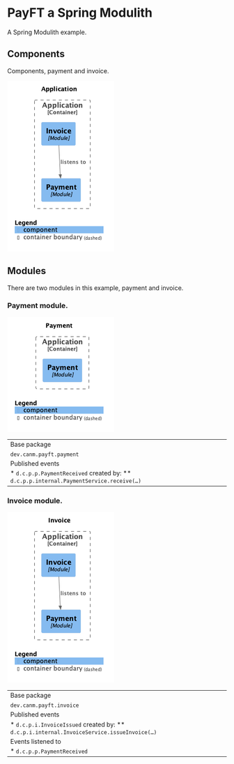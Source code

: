 # PayFT a Spring Modulith
A Spring Modulith example.

## Components
Components, payment and invoice.

![Components, payment and invoice](docs/components.png)

## Modules
There are two modules in this example, payment and invoice.

### Payment module.
![Payment module](docs/module-payment.png)

|                                                                                            |
|--------------------------------------------------------------------------------------------|
| Base package                                                                               |
| `dev.canm.payft.payment`                                                                   |
| Published events                                                                           |
| \* `d.c.p.p.PaymentReceived` created by: \*\* `d.c.p.p.internal.PaymentService.receive(…)` |


### Invoice module.
![Invoice module](docs/module-invoice.png)

|                                                                                               |
|-----------------------------------------------------------------------------------------------|
| Base package                                                                                  |
| `dev.canm.payft.invoice`                                                                      |
| Published events                                                                              |
| \* `d.c.p.i.InvoiceIssued` created by: \*\* `d.c.p.i.internal.InvoiceService.issueInvoice(…)` |
| Events listened to                                                                            |
| \* `d.c.p.p.PaymentReceived`                                                                  |
